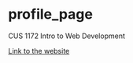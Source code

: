 # profile_page
CUS 1172 Intro to Web Development

[Link to the website](https://wewewe08.github.io/profile_page/Projects/Milestone_3/index.html)
